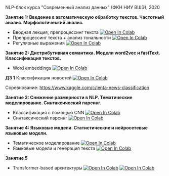 NLP-блок курса "Современный анализ данных" (ФКН НИУ ВШЭ), 2020

**Занятие 1: Введение в автоматическую обработку текстов. Частотный анализ. Морфологический анализ.**  
- Вводная лекция, препроцессинг текста [![Open In Colab](https://colab.research.google.com/assets/colab-badge.svg)](https://colab.research.google.com/github/Combo-Breaker/NLP_DPO_2020/blob/master/sem_01/1.%20Intro.ipynb)
- Препроцессинг текста + анализ тональности [![Open In Colab](https://colab.research.google.com/assets/colab-badge.svg)](https://colab.research.google.com/github/maryszmary/NLP_DPO_2020/blob/master/sem_01/1.%20Preprocessing%20and%20Sentiment%20Analysis.ipynb)
- Регулярные выражения [![Open In Colab](https://colab.research.google.com/assets/colab-badge.svg)](https://colab.research.google.com/github/Combo-Breaker/NLP_DPO_2020/blob/master/sem_01/1.%20Regex%20in%20Python.ipynb)


**Занятие 2: Дистрибутивная семантика. Модели word2vec и fastText. Классификация текстов.**

- Word embeddings [![Open In Colab](https://colab.research.google.com/assets/colab-badge.svg)](https://colab.research.google.com/github/Combo-Breaker/NLP_DPO_2020/blob/master/sem_02/Word_embeddings.ipynb)

**ДЗ 1**
Классификация новостей [![Open In Colab](https://colab.research.google.com/assets/colab-badge.svg)](https://colab.research.google.com/github/Combo-Breaker/NLP_DPO_2020/blob/master/HW/hw_1_lenta.ipynb)

Соревнование: https://www.kaggle.com/c/lenta-news-classification


**Занятие 3: Снижение размерности в NLP. Тематические моделирование. Синтаксический парсинг.**
- Классификация с помощью CNN [![Open In Colab](https://colab.research.google.com/assets/colab-badge.svg)](https://colab.research.google.com/drive/1U3vnZeD8aiDg5Gh-SjnEyJyfrTHSRTkB)
- Синтаксический парсинг [![Open In Colab](https://colab.research.google.com/assets/colab-badge.svg)](https://colab.research.google.com/github/Combo-Breaker/NLP_DPO_2020/blob/master/sem_02/Syntax.ipynb)

**Занятие 4: Языковые модели. Статистические и нейросетевые языковые модели.** 

- Тематическое моделирование [![Open In Colab](https://colab.research.google.com/assets/colab-badge.svg)](https://colab.research.google.com/github/Combo-Breaker/NLP_DPO_2020/blob/master/sem_02/Topic_modeling.ipynb)
- Языковые модели и генерация текста [![Open In Colab](https://colab.research.google.com/assets/colab-badge.svg)](https://colab.research.google.com/github/Combo-Breaker/NLP_DPO_2020/blob/master/sem_03/classification.ipynb)


**Занятие 5**
- Transformer-based архитектуры [![Open In Colab](https://colab.research.google.com/assets/colab-badge.svg)](https://colab.research.google.com/github/Combo-Breaker/NLP_DPO_2020/blob/master/sem_04/transformer.ipynb)
[![Open In Colab](https://colab.research.google.com/assets/colab-badge.svg)](https://colab.research.google.com/github/Combo-Breaker/NLP_DPO_2020/blob/master/sem_04/fastai.ipynb)

